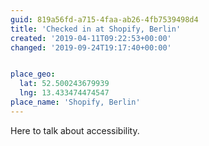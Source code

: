 ```yaml
---
guid: 819a56fd-a715-4faa-ab26-4fb7539498d4
title: 'Checked in at Shopify, Berlin'
created: '2019-04-11T09:22:53+00:00'
changed: '2019-09-24T19:17:40+00:00'


place_geo:
  lat: 52.500243679939
  lng: 13.433474474547
place_name: 'Shopify, Berlin'
---
```


Here to talk about accessibility. 
